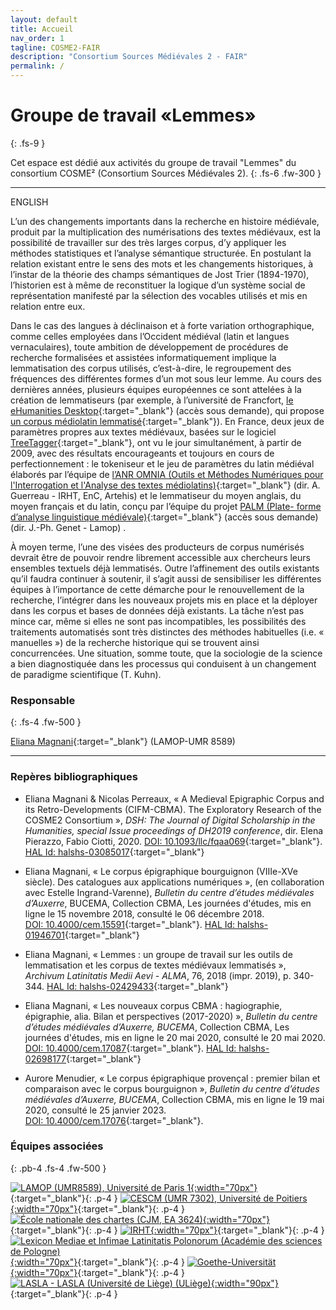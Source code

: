 ```yaml
---
layout: default
title: Accueil
nav_order: 1
tagline: COSME2-FAIR
description: "Consortium Sources Médiévales 2 - FAIR"
permalink: /
---
```


# Groupe de travail «Lemmes»
{: .fs-9 }

Cet espace est dédié aux activités du groupe de travail "Lemmes" du consortium COSME² (Consortium Sources Médiévales 2). 
{: .fs-6 .fw-300 }

---

ENGLISH

L’un des changements importants dans la recherche en histoire médiévale, produit par la multiplication des numérisations des textes médiévaux, est la possibilité de travailler sur des très larges corpus, d’y appliquer les méthodes statistiques et l’analyse sémantique structurée. En postulant la relation existant entre le sens des mots et les changements historiques, à l’instar de la théorie des champs sémantiques de Jost Trier (1894-1970), l’historien est à même de reconstituer la logique d’un système social de représentation manifesté par la sélection des vocables utilisés et mis en relation entre eux.

Dans le cas des langues à déclinaison et à forte variation orthographique, comme celles employées dans l’Occident médiéval (latin et langues vernaculaires), toute ambition de développement de procédures de recherche formalisées et assistées informatiquement implique la lemmatisation des corpus utilisés, c’est-à-dire, le regroupement des fréquences des différentes formes d’un mot sous leur lemme. Au cours des dernières années, plusieurs équipes européennes ce sont attelées à la création de lemmatiseurs (par exemple, à l’université de Francfort, [le eHumanities Desktop](https://www.texttechnologylab.org/applications/ehumanities-desktop/){:target="_blank"} (accès sous demande), qui propose [un corpus médiolatin lemmatisé](https://lta.bbaw.de/lexicon/fll/sl){:target="_blank"}). En France, deux jeux de paramètres propres aux textes médiévaux, basées sur le logiciel [TreeTagger](https://www.cis.uni-muenchen.de/~schmid/tools/TreeTagger/){:target="_blank"}, ont vu le jour simultanément, à partir de 2009, avec des résultats encourageants et toujours en cours de perfectionnement : le tokeniseur et le jeu de paramètres du latin médiéval élaborés par l’équipe de [l’ANR OMNIA (Outils et Méthodes Numériques pour l'Interrogation et l'Analyse des textes médiolatins)](https://glossaria.eu/lemmatisation/#page-content){:target="_blank"} (dir. A. Guerreau - IRHT, EnC, Artehis)  et le lemmatiseur du moyen anglais, du moyen français et du latin, conçu par l’équipe du projet [PALM (Plate- forme d’analyse linguistique médiévale)](http://palm.huma-num.fr/PALM/){:target="_blank"} (accès sous demande) (dir. J.-Ph. Genet - Lamop) .

À moyen terme, l’une des visées des producteurs de corpus numérisés devrait être de pouvoir rendre librement accessible aux chercheurs leurs ensembles textuels déjà lemmatisés. Outre l’affinement des outils existants qu’il faudra continuer à soutenir, il s’agit aussi de sensibiliser les différentes équipes à l’importance de cette démarche pour le renouvellement de la recherche, l’intégrer dans les nouveaux projets mis en place et la déployer dans les corpus et bases de données déjà existants. La tâche n’est pas mince car, même si elles ne sont pas incompatibles, les possibilités des traitements automatisés sont très distinctes des méthodes habituelles (i.e. « manuelles ») de la recherche historique qui se trouvent ainsi concurrencées. Une situation, somme toute, que la sociologie de la science a bien diagnostiquée dans les processus qui conduisent à un changement de paradigme scientifique (T. Kuhn).

### Responsable
{: .fs-4 .fw-500 }

[Eliana Magnani](https://www.pantheonsorbonne.fr/page-perso/emagnani){:target="_blank"} (LAMOP-UMR 8589)

---

### Repères bibliographiques

- Eliana Magnani & Nicolas Perreaux, « A Medieval Epigraphic Corpus and its Retro-Developments (CIFM-CBMA). The Exploratory Research of the COSME2 Consortium », _DSH: The Journal of Digital Scholarship in the Humanities, special Issue proceedings of DH2019 conference_, dir. Elena Pierazzo, Fabio Ciotti, 2020. [DOI: 10.1093/llc/fqaa069](https://doi.org/10.1093/llc/fqaa069){:target="_blank"}. [HAL Id: halshs-03085017](https://halshs.archives-ouvertes.fr/halshs-03085017){:target="_blank"}

- Eliana Magnani, « Le corpus épigraphique bourguignon (VIIIe-XVe siècle). Des catalogues aux applications numériques »,  (en collaboration avec Estelle Ingrand-Varenne), _Bulletin du centre d’études médiévales d’Auxerre_, BUCEMA, Collection CBMA, Les journées d'études, mis en ligne le 15 novembre 2018, consulté le 06 décembre 2018. [DOI: 10.4000/cem.15591](https://doi.org/10.4000/cem.15591){:target="_blank"}. [HAL Id: halshs-01946701](https://halshs.archives-ouvertes.fr/halshs-01946701){:target="_blank"}

- Eliana Magnani, « Lemmes : un groupe de travail sur les outils de lemmatisation et les corpus de textes médiévaux lemmatisés », _Archivum Latinitatis Medii Aevi - ALMA_, 76, 2018 (impr. 2019), p. 340-344. [HAL Id: halshs-02429433](https://halshs.archives-ouvertes.fr/halshs-02429433){:target="_blank"}

- Eliana Magnani, « Les nouveaux corpus CBMA : hagiographie, épigraphie, alia. Bilan et perspectives (2017-2020) », _Bulletin du centre d’études médiévales d’Auxerre, BUCEMA_, Collection CBMA, Les journées d'études, mis en ligne le 20 mai 2020, consulté le 20 mai 2020. [DOI: 10.4000/cem.17087](https://doi.org/10.4000/cem.17087){:target="_blank"}. [HAL Id: halshs-02698177](https://halshs.archives-ouvertes.fr/halshs-02698177){:target="_blank"}

- Aurore Menudier, « Le corpus épigraphique provençal : premier bilan et comparaison avec le corpus bourguignon », _Bulletin du centre d’études médiévales d’Auxerre, BUCEMA_, Collection CBMA, mis en ligne le 19 mai 2020, consulté le 25 janvier 2023. [DOI: 10.4000/cem.17076](https://doi.org/10.4000/cem.17076){:target="_blank"}. 

### Équipes associées
{: .pb-4 .fs-4 .fw-500 }

[![LAMOP (UMR8589), Université de Paris 1](/assets/images/logos-partners/LAMOP.jpg){:width="70px"}](https://lamop.pantheonsorbonne.fr/laboratoire-medievistique-occidentale-paris){:target="_blank"}{: .p-4 }
[![CESCM (UMR 7302), Université de Poitiers](/assets/images/logos-partners/CESCM.jpeg){:width="70px"}](https://cescm.labo.univ-poitiers.fr){:target="_blank"}{: .p-4 }
[![École nationale des chartes (CJM, EA 3624)](/assets/images/logos-partners/ENC.jpg){:width="70px"}](http://www.chartes.psl.eu){:target="_blank"}{: .p-4 }
[![IRHT](/assets/images/logos-partners/IRHT.svg){:width="70px"}](https://www.irht.cnrs.fr/){:target="_blank"}{: .p-4 }
[![Lexicon Mediae et Infimae Latinitatis Polonorum (Académie des sciences de Pologne)](/assets/images/logos-partners/pan.svg){:width="70px"}](https://pan.pl/){:target="_blank"}{: .p-4 }
[![Goethe-Universität](/assets/images/logos-partners/frankfurt.svg){:width="70px"}](https://www.goethe-university-frankfurt.de){:target="_blank"}{: .p-4 }
[![LASLA - LASLA (Université de Liège) (ULiège)](/assets/images/logos-partners/lasla-uliege.png){:width="90px"}](https://www.lasla.uliege.be/cms/c_8508894/fr/lasla){:target="_blank"}{: .p-4 }

